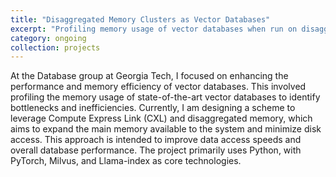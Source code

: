 ```yaml
---
title: "Disaggregated Memory Clusters as Vector Databases"
excerpt: "Profiling memory usage of vector databases when run on disaggregated memory clusters<br/><img src='/images/vector_db.webp'>"
category: ongoing
collection: projects
---
```

At the Database group at Georgia Tech, I focused on enhancing the performance and memory efficiency of vector databases. This involved profiling the memory usage of state-of-the-art vector databases to identify bottlenecks and inefficiencies. Currently, I am designing a scheme to leverage Compute Express Link (CXL) and disaggregated memory, which aims to expand the main memory available to the system and minimize disk access. This approach is intended to improve data access speeds and overall database performance. The project primarily uses Python, with PyTorch, Milvus, and Llama-index as core technologies.






